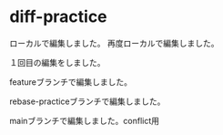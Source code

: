 # diff-practice

ローカルで編集しました。
再度ローカルで編集しました。

１回目の編集をしました。

featureブランチで編集しました。

rebase-practiceブランチで編集しました。

mainブランチで編集しました。conflict用
